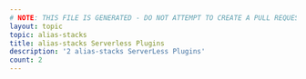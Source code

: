 ```yaml
---
# NOTE: THIS FILE IS GENERATED - DO NOT ATTEMPT TO CREATE A PULL REQUEST TO UPDATE THE DATA. 
layout: topic
topic: alias-stacks
title: alias-stacks Serverless Plugins
description: '2 alias-stacks ServerLess Plugins'
count: 2
---
```

